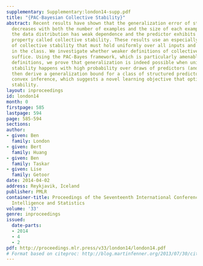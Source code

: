 ```yaml
---
supplementary: Supplementary:london14-supp.pdf
title: "{PAC-Bayesian Collective Stability}"
abstract: Recent results have shown that the generalization error of structured predictors
  decreases with both the number of examples and the size of each example, provided
  the data distribution has weak dependence and the predictor exhibits a smoothness
  property called collective stability. These results use an especially strong definition
  of collective stability that must hold uniformly over all inputs and all hypotheses
  in the class. We investigate whether weaker definitions of collective stability
  suffice. Using the PAC-Bayes framework, which is particularly amenable to our new
  definitions, we prove that generalization is indeed possible when uniform collective
  stability happens with high probability over draws of predictors (and inputs). We
  then derive a generalization bound for a class of structured predictors with variably
  convex inference, which suggests a novel learning objective that optimizes collective
  stability.
layout: inproceedings
id: london14
month: 0
firstpage: 585
lastpage: 594
page: 585-594
sections: 
author:
- given: Ben
  family: London
- given: Bert
  family: Huang
- given: Ben
  family: Taskar
- given: Lise
  family: Getoor
date: 2014-04-02
address: Reykjavik, Iceland
publisher: PMLR
container-title: Proceedings of the Seventeenth International Conference on Artificial
  Intelligence and Statistics
volume: '33'
genre: inproceedings
issued:
  date-parts:
  - 2014
  - 4
  - 2
pdf: http://proceedings.mlr.press/v33/london14/london14.pdf
# Format based on citeproc: http://blog.martinfenner.org/2013/07/30/citeproc-yaml-for-bibliographies/
---
```

